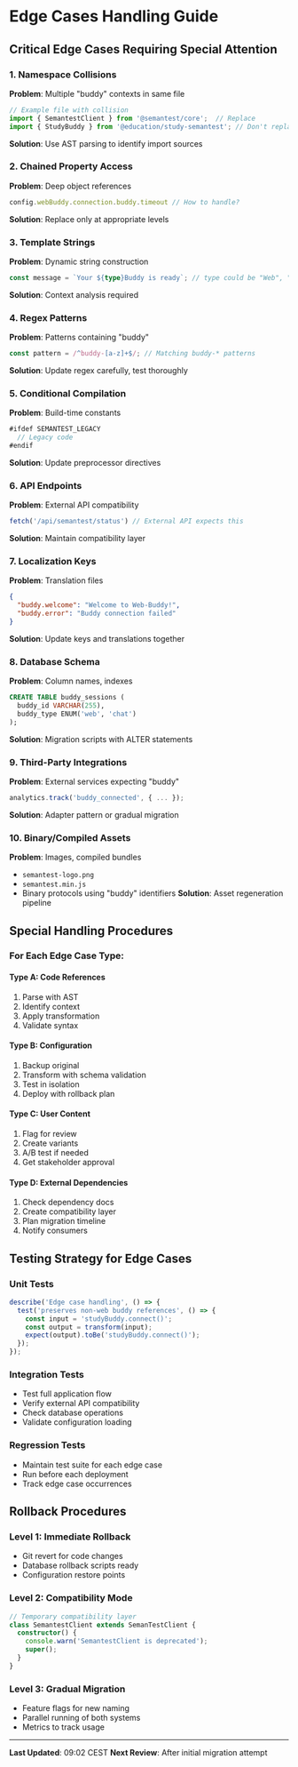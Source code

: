# Edge Cases Handling Guide

## Critical Edge Cases Requiring Special Attention

### 1. Namespace Collisions
**Problem**: Multiple "buddy" contexts in same file
```typescript
// Example file with collision
import { SemantestClient } from '@semantest/core';  // Replace
import { StudyBuddy } from '@education/study-semantest'; // Don't replace
```
**Solution**: Use AST parsing to identify import sources

### 2. Chained Property Access
**Problem**: Deep object references
```typescript
config.webBuddy.connection.buddy.timeout // How to handle?
```
**Solution**: Replace only at appropriate levels

### 3. Template Strings
**Problem**: Dynamic string construction
```typescript
const message = `Your ${type}Buddy is ready`; // type could be "Web", "Chat", etc.
```
**Solution**: Context analysis required

### 4. Regex Patterns
**Problem**: Patterns containing "buddy"
```typescript
const pattern = /^buddy-[a-z]+$/; // Matching buddy-* patterns
```
**Solution**: Update regex carefully, test thoroughly

### 5. Conditional Compilation
**Problem**: Build-time constants
```typescript
#ifdef SEMANTEST_LEGACY
  // Legacy code
#endif
```
**Solution**: Update preprocessor directives

### 6. API Endpoints
**Problem**: External API compatibility
```typescript
fetch('/api/semantest/status') // External API expects this
```
**Solution**: Maintain compatibility layer

### 7. Localization Keys
**Problem**: Translation files
```json
{
  "buddy.welcome": "Welcome to Web-Buddy!",
  "buddy.error": "Buddy connection failed"
}
```
**Solution**: Update keys and translations together

### 8. Database Schema
**Problem**: Column names, indexes
```sql
CREATE TABLE buddy_sessions (
  buddy_id VARCHAR(255),
  buddy_type ENUM('web', 'chat')
);
```
**Solution**: Migration scripts with ALTER statements

### 9. Third-Party Integrations
**Problem**: External services expecting "buddy"
```typescript
analytics.track('buddy_connected', { ... });
```
**Solution**: Adapter pattern or gradual migration

### 10. Binary/Compiled Assets
**Problem**: Images, compiled bundles
- `semantest-logo.png`
- `semantest.min.js`
- Binary protocols using "buddy" identifiers
**Solution**: Asset regeneration pipeline

## Special Handling Procedures

### For Each Edge Case Type:

#### Type A: Code References
1. Parse with AST
2. Identify context
3. Apply transformation
4. Validate syntax

#### Type B: Configuration
1. Backup original
2. Transform with schema validation
3. Test in isolation
4. Deploy with rollback plan

#### Type C: User Content
1. Flag for review
2. Create variants
3. A/B test if needed
4. Get stakeholder approval

#### Type D: External Dependencies
1. Check dependency docs
2. Create compatibility layer
3. Plan migration timeline
4. Notify consumers

## Testing Strategy for Edge Cases

### Unit Tests
```typescript
describe('Edge case handling', () => {
  test('preserves non-web buddy references', () => {
    const input = 'studyBuddy.connect()';
    const output = transform(input);
    expect(output).toBe('studyBuddy.connect()');
  });
});
```

### Integration Tests
- Test full application flow
- Verify external API compatibility
- Check database operations
- Validate configuration loading

### Regression Tests
- Maintain test suite for each edge case
- Run before each deployment
- Track edge case occurrences

## Rollback Procedures

### Level 1: Immediate Rollback
- Git revert for code changes
- Database rollback scripts ready
- Configuration restore points

### Level 2: Compatibility Mode
```typescript
// Temporary compatibility layer
class SemantestClient extends SemanTestClient {
  constructor() {
    console.warn('SemantestClient is deprecated');
    super();
  }
}
```

### Level 3: Gradual Migration
- Feature flags for new naming
- Parallel running of both systems
- Metrics to track usage

---

**Last Updated**: 09:02 CEST
**Next Review**: After initial migration attempt